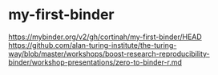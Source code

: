 # my-first-binder

https://mybinder.org/v2/gh/cortinah/my-first-binder/HEAD
https://github.com/alan-turing-institute/the-turing-way/blob/master/workshops/boost-research-reproducibility-binder/workshop-presentations/zero-to-binder-r.md
